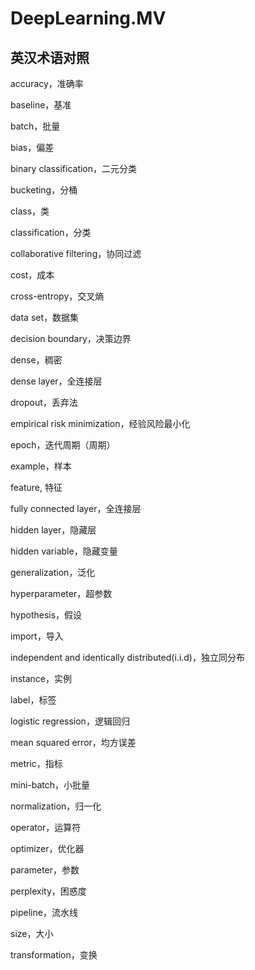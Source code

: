 # DeepLearning.MV 

## 英汉术语对照
accuracy，准确率

baseline，基准

batch，批量

bias，偏差

binary classification，二元分类

bucketing，分桶

class，类

classification，分类

collaborative filtering，协同过滤

cost，成本

cross-entropy，交叉熵

data set，数据集

decision boundary，决策边界

dense，稠密

dense layer，全连接层

dropout，丢弃法

empirical risk minimization，经验风险最小化

epoch，迭代周期（周期）

example，样本

feature, 特征

fully connected layer，全连接层

hidden layer，隐藏层

hidden variable，隐藏变量

generalization，泛化

hyperparameter，超参数

hypothesis，假设

import，导入

independent and identically distributed(i.i.d)，独立同分布

instance，实例

label，标签

logistic regression，逻辑回归

mean squared error，均方误差

metric，指标

mini-batch，小批量

normalization，归一化

operator，运算符

optimizer，优化器

parameter，参数

perplexity，困惑度

pipeline，流水线

size，大小

transformation，变换
